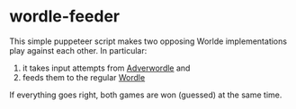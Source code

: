 # wordle-feeder

This simple puppeteer script makes two opposing Worlde implementations play against each other. In particular:

  1. it takes input attempts from [Adverwordle](https://adverswordle.doteye.online/) and
  2. feeds them to the regular [Wordle](https://www.nytimes.com/games/wordle/index.html)
  
If everything goes right, both games are won (guessed) at the same time.
